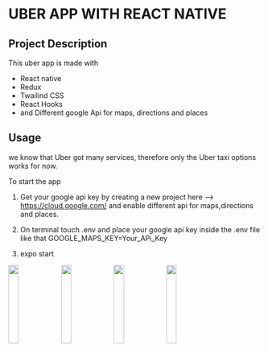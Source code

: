 # UBER APP WITH REACT NATIVE

## Project Description
 This uber app is made with 
 - React native 
 - Redux
 - Twailind CSS
 - React Hooks
 - and Different google Api for maps, directions and places 



## Usage

we know that Uber got many services, therefore only the Uber taxi options works for now.

To start the app 
1. Get your google api key by creating a new project here --> https://cloud.google.com/ and enable different api for maps,directions and places.

2. On terminal touch .env and place your google api key inside the .env file like that GOOGLE_MAPS_KEY=Your_APi_Key

3. expo start 

<div>
<img src="https://user-images.githubusercontent.com/42774502/132996967-b7c75237-6915-4587-a19d-343264b99507.png" width=20% height=20%>
<img src="https://user-images.githubusercontent.com/42774502/132996972-ab969411-3cc2-4786-87b3-ac82d167a45d.png" width=20% height=20%>
<img src="https://user-images.githubusercontent.com/42774502/132996974-7da78784-8906-4168-b746-936fdb870066.png" width=20% height=20%>
<img src="https://user-images.githubusercontent.com/42774502/132996977-e9b8fa29-c49d-4191-b817-6f66f1b29b04.png" width=20% height=20%>
<div>
